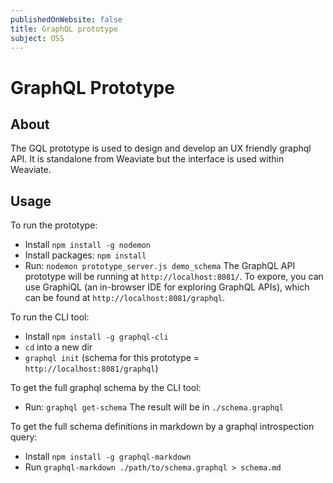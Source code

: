 ```yaml
---
publishedOnWebsite: false
title: GraphQL prototype
subject: OSS
---
```


# GraphQL Prototype

## About

The GQL prototype is used to design and develop an UX friendly graphql API. It is standalone from Weaviate but the interface is used within Weaviate.

## Usage

To run the prototype: 
- Install `npm install -g nodemon`
- Install packages: `npm install`
- Run: `nodemon prototype_server.js demo_schema`
The GraphQL API prototype will be running at `http://localhost:8081/`. To expore, you can use GraphiQL (an in-browser IDE for exploring GraphQL APIs), which can be found at `http://localhost:8081/graphql`.

To run the CLI tool:
- Install `npm install -g graphql-cli`
- `cd` into a new dir
- `graphql init` (schema for this prototype = `http://localhost:8081/graphql`)

To get the full graphql schema by the CLI tool:
- Run: `graphql get-schema`
The result will be in `./schema.graphql`

To get the full schema definitions in markdown by a graphql introspection query:
- Install `npm install -g graphql-markdown`
- Run `graphql-markdown ./path/to/schema.graphql > schema.md`